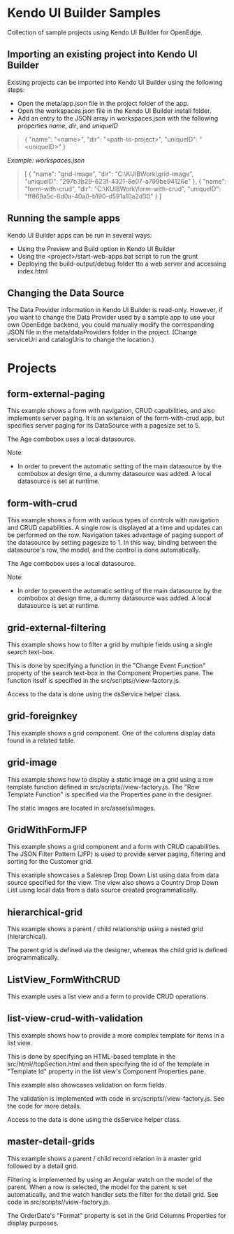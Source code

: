 # Kendo UI Builder Samples

Collection of sample projects using Kendo UI Builder for OpenEdge.

## Importing an existing project into Kendo UI Builder

Existing projects can be imported into Kendo UI Builder using the following steps:
- Open the meta/app.json file in the project folder of the app.
- Open the workspaces.json file in the Kendo UI Builder install folder.
- Add an entry to the JSON array in workspaces.json with the following properties *name*, *dir*, and *uniqueID*

> {
>     "name": "&lt;name&gt;",
>     "dir": "&lt;path-to-project&gt;",
>     "uniqueID": "&lt;uniqueID&gt;"
> }

*Example: workspaces.json*
>[
>    {
>        "name": "grid-image",
>        "dir": "C:\\KUIBWork\\grid-image",
>        "uniqueID": "297b3b29-623f-4321-8e07-a799be94126e"
>    },
>    {
>        "name": "form-with-crud",
>        "dir": "C:\\KUIBWork\\form-with-crud",
>        "uniqueID": "ff869a5c-6d0a-40a0-b190-d591a10a2d30"
>    }
>]

## Running the sample apps

Kendo UI Builder apps can be run in several ways:
- Using the Preview and Build option in Kendo UI Builder
- Using the &lt;project&gt;/start-web-apps.bat script to run the grunt
- Deploying the build-output/debug folder tto a web server and accessing index.html

## Changing the Data Source

The Data Provider information in Kendo UI Builder is read-only. However, if you want to change the Data Provider used by a sample app to use your own OpenEdge backend, you could manually modify the corresponding JSON file in the meta/dataProviders folder in the project.
(Change serviceUri and catalogUris to change the location.)

# Projects

## form-external-paging

This example shows a form with navigation, CRUD capabilities, and also implements server paging. It is an extension of the form-with-crud app, but specifies server paging for its DataSource
	with a pagesize set to 5.
	
	
The Age combobox uses a local datasource.
	
Note:
- In order to prevent the automatic setting of the main datasource by the combobox at design time, a dummy datasource was added. A local datasource is set at runtime.

## form-with-crud

This example shows a form with various types of controls with navigation and CRUD capabilities.
A single row is displayed at a time and updates can be performed on the row. Navigation takes advantage of paging support of the datasource by setting pagesize to 1. In this way, binding between the datasource's row, the model, and the control is done automatically.
	
The Age combobox uses a local datasource.
	
Note:
- In order to prevent the automatic setting of the main datasource by the combobox at design time, a dummy datasource was added. A local datasource is set at runtime.
  
## grid-external-filtering
	
This example shows how to filter a grid by multiple fields using a single search text-box.
	
This is done by specifying a function in the "Change Event Function" property of the search text-box in the Component Properties pane.
The function itself is specified in the src/scripts/<view-name>/view-factory.js.

Access to the data is done using the dsService helper class.

## grid-foreignkey 
  
This example shows a grid component. One of the columns display data found in a related table.

## grid-image

This example shows how to display a static image on a grid using a row template function defined in src/scripts/<view-name>/view-factory.js. The "Row Template Function" is specified via the Properties pane in the designer.

The static images are located in src/assets/images.

## GridWithFormJFP

This example shows a grid component and a form with CRUD capabilities.
The JSON Filter Pattern (JFP) is used to provide server paging, filtering and sorting for the Customer grid.
	
This example showcases a Salesrep Drop Down List using data from data source specified for the view.
The view also shows a Country Drop Down List using local data from a data source created programmatically.
  
## hierarchical-grid

This example shows a parent / child relationship using a nested grid (hierarchical).
	
The parent grid is defined via the designer, whereas the child grid is defined programmatically.

## ListView_FormWithCRUD

This example uses a list view and a form to provide CRUD operations.

## list-view-crud-with-validation

This example shows how to provide a more complex template for items in a list view.
	
This is done by specifying an HTML-based template in the src/html/<view-name>/topSection.html and then specifying the id of the template in "Template Id" property in the list view's Component Properties pane.
	
This example also showcases validation on form fields.

The validation is implemented with code in src/scripts/<view-name>/view-factory.js. See the code for more details.
	
Access to the data is done using the dsService helper class.

## master-detail-grids

This example shows a parent / child record relation in a master grid followed by a detail grid.

Filtering is implemented by using an Angular watch on the model of the parent.
When a row is selected, the model for the parent is set automatically, and the watch handler sets the filter for the detail grid.
See code in src/scripts/<view-name>/view-factory.js.
	
The OrderDate's "Format" property is set in the Grid Columns Properties for display purposes.
